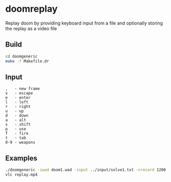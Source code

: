 # doomreplay

Replay doom by providing keyboard input from a file and optionally storing the replay as a video file

## Build

```bash
cd doomgeneric
make -f Makefile.dr
```

## Input

```
,   - new frame
x   - escape
e   - enter
l   - left
r   - right
u   - up
d   - down
a   - alt
s   - shift
p   - use
f   - fire
t   - tab
0-9 - weapons
```

## Examples

```bash
./doomgeneric -iwad doom1.wad -input ../input/solve1.txt -nrecord 1200 -framerate 35 -render_frame -render_input -render_username -output replay.mp4
vlc replay.mp4
```
